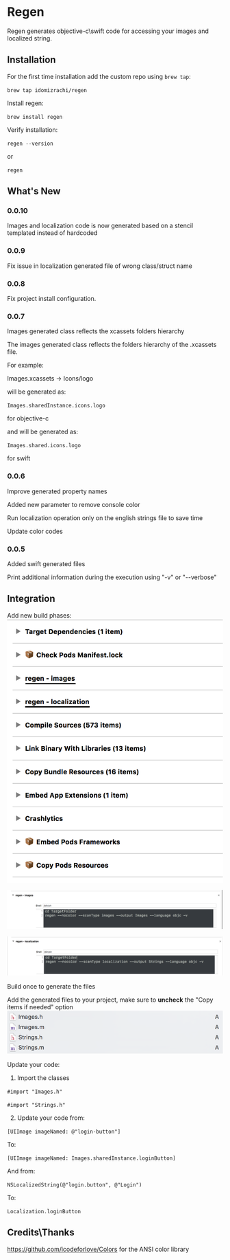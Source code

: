 # Regen
Regen generates objective-c\swift code for accessing your images and localized string.

## Installation

For the first time installation add the custom repo using `brew tap`:

`brew tap idomizrachi/regen`

Install regen:

`brew install regen`

Verify installation:

`regen --version`

or

`regen`

## What's New
### 0.0.10
Images and localization code is now generated based on a stencil templated instead of hardcoded

### 0.0.9
Fix issue in localization generated file of wrong class/struct name

### 0.0.8
Fix project install configuration.

### 0.0.7
Images generated class reflects the xcassets folders hierarchy

The images generated class reflects the folders hierarchy of the .xcassets file.

For example:

Images.xcassets -> Icons/logo

will be generated as:

`Images.sharedInstance.icons.logo`

for objective-c

and will be generated as:

`Images.shared.icons.logo`

for swift

### 0.0.6
Improve generated property names

Added new parameter to remove console color

Run localization operation only on the english strings file to save time

Update color codes

### 0.0.5
Added swift generated files

Print additional information during the execution using "-v" or "--verbose"

## Integration
Add new build phases:
![alt text](https://raw.githubusercontent.com/idomizrachi/Regen/master/Screenshots/Build%20Phases.png "Build Phases")

![alt text](https://github.com/idomizrachi/Regen/raw/master/Screenshots/Build%20Phase%20-%20images.png "Build Phase - Images")

![alt text](https://github.com/idomizrachi/Regen/raw/master/Screenshots/Build%20Phase%20-%20localization.png "Build Phase - Localization")

Build once to generate the files

Add the generated files to your project, make sure to **uncheck** the "Copy items if needed" option
![alt text](https://raw.githubusercontent.com/idomizrachi/Regen/master/Screenshots/Generated%20files.png "Generated Files")

Update your code:
1. Import the classes

`#import "Images.h"`

`#import "Strings.h"`

2. Update your code from:

`[UIImage imageNamed: @"login-button"]`

To:

`[UIImage imageNamed: Images.sharedInstance.loginButton]`

And from:

`NSLocalizedString(@"login.button", @"Login")`

To:

`Localization.loginButton`

## Credits\Thanks
https://github.com/icodeforlove/Colors for the ANSI color library
